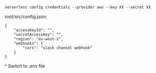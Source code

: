 ```serverless config credentials --provider aws --key XX --secret XX```

root/src/config.json:
```
{
    "accessKeyId": "",
    "secretAccessKey": "",
    "region": "eu-west-2",
    "webhooks": {
        "cars": "slack channel webhook"
    }
}
```

^ Switch to .env file
